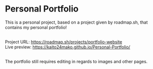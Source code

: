 # Personal Portfolio
This is a personal project, based on a project given by roadmap.sh, that contains my personal portfolio!

<br> Project URL: https://roadmap.sh/projects/portfolio-website
<br> Live preview: https://kaito24mako.github.io/Personal-Portfolio/

<br> The portfolio still requires editing in regards to images and other pages.
